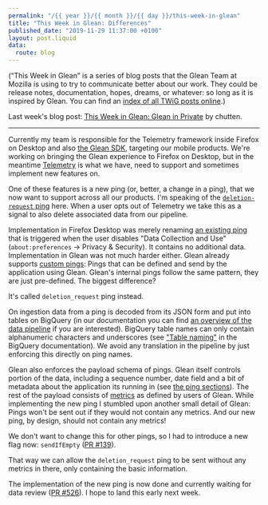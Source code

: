 ```yaml
---
permalink: "/{{ year }}/{{ month }}/{{ day }}/this-week-in-glean"
title: "This Week in Glean: Differences"
published_date: "2019-11-29 11:37:00 +0100"
layout: post.liquid
data:
  route: blog
---
```


(“This Week in Glean” is a series of blog posts that the Glean Team at Mozilla is using to try to communicate better about our work. They could be release notes, documentation, hopes, dreams, or whatever: so long as it is inspired by Glean. You can find an [index of all TWiG posts online](https://mozilla.github.io/glean/book/appendix/twig.html).)

Last week's blog post: [This Week in Glean: Glean in Private](https://chuttenblog.wordpress.com/2019/11/22/this-week-in-glean-glean-in-private/) by chutten.

---

Currently my team is responsible for the Telemetry framework inside Firefox on Desktop and also [the Glean SDK](https://github.com/mozilla/glean), targeting our mobile products.
We're working on bringing the Glean experience to Firefox on Desktop, but in the meantime [Telemetry](https://firefox-source-docs.mozilla.org/toolkit/components/telemetry/index.html) is what we have,
need to support and sometimes implement new features on.

One of these features is a new ping (or, better, a change in a ping), that we now want to support across all our products.
I'm speaking of the [`deletion-request` ping](https://firefox-source-docs.mozilla.org/toolkit/components/telemetry/data/deletion-request-ping.html) here.
When a user opts out of Telemetry we take this as a signal to also delete associated data from our pipeline.

Implementation in Firefox Desktop was merely renaming [an existing ping](https://firefox-source-docs.mozilla.org/toolkit/components/telemetry/obsolete/optout-ping.html) that is triggered when the user disables "Data Collection and Use" (`about:preferences` -> Privacy & Security). It contains no additional data.
Implementation in Glean was not much harder either. Glean already supports [custom pings](https://mozilla.github.io/glean/book/user/pings/custom.html): Pings that can be defined and send by the application using Glean.
Glean's internal pings follow the same pattern, they are just pre-defined.
The biggest difference?

It's called `deletion_request` ping instead.

On ingestion data from a ping is decoded from its JSON form and put into tables on BigQuery
(in our documentation you can find [an overview of the data pipeline](https://docs.telemetry.mozilla.org/concepts/pipeline/gcp_data_pipeline.html#an-overview-of-mozillas-data-pipeline) if you are interested).
BigQuery table names can only contain alphanumeric characters and underscores (see ["Table naming"](https://cloud.google.com/bigquery/docs/tables#table_naming) in the BigQuery documentation).
We avoid any translation in the pipeline by just enforcing this directly on ping names.

Glean also enforces the payload schema of pings.
Glean itself controls portion of the data, including a sequence number, date field
and a bit of metadata about the application its running in (see [the ping sections](https://mozilla.github.io/glean/book/user/pings/index.html#ping-sections)).
The rest of the payload consists of [metrics](https://mozilla.github.io/glean/book/user/metrics/index.html) as defined by users of Glean.
While implementing the new ping I stumbled upon another small detail of Glean: Pings won't be sent out if they would not contain any metrics.
And our new ping, by design, should not contain any metrics!

We don't want to change this for other pings, so I had to introduce a new flag now:
`sendIfEmpty` ([PR #139](https://github.com/mozilla/glean_parser/pull/139)).

That way we can allow the `deletion_request` ping to be sent without any metrics in there, only containing the basic information.

The implementation of the new ping is now done and currently waiting for data review ([PR #526](https://github.com/mozilla/glean/pull/526)).
I hope to land this early next week.

